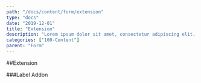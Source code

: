 ```yaml
---
path: "/docs/content/form/extension"
type: "docs"
date: "2019-12-01"
title: "Extension"
description: "Lorem ipsum dolor sit amet, consectetur adipiscing elit. Nunc tempus laoreet leo sit amet iaculis."
categories: ["100-Content"]
parent: "Form"
---
```


##Extension

###Label Addon

<demo>
  <div class="demo_item" data-iframe="demos/docs/content/form/label-addon" data-name="label addon">
  </div>
</demo>
